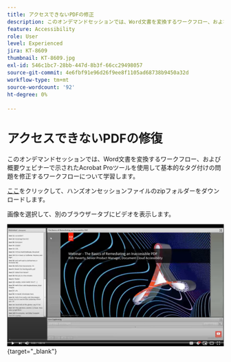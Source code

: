 ```yaml
---
title: アクセスできないPDFの修正
description: このオンデマンドセッションでは、Word文書を変換するワークフロー、および概要ウェビナーで示されたAcrobat Proツールを使用して基本的なタグ付けの問題を修正するワークフローについて学習します
feature: Accessibility
role: User
level: Experienced
jira: KT-8609
thumbnail: KT-8609.jpg
exl-id: 546c1bc7-28bb-447d-8b3f-66cc29498057
source-git-commit: 4e6fbf91e96d26f9ee8f1105ad68738b9450a32d
workflow-type: tm+mt
source-wordcount: '92'
ht-degree: 0%

---
```


# アクセスできないPDFの修復

このオンデマンドセッションでは、Word文書を変換するワークフロー、および概要ウェビナーで示されたAcrobat Proツールを使用して基本的なタグ付けの問題を修正するワークフローについて学習します。

[ここ](../assets/accessibilitysession2.zip)をクリックして、ハンズオンセッションファイルのzipフォルダーをダウンロードします。

画像を選択して、別のブラウザータブにビデオを表示します。

[![セッション2のビデオ](../assets/Accessibilitysession2_YT.png)](https://youtu.be/eT2IFNszNuk){target="_blank"}
